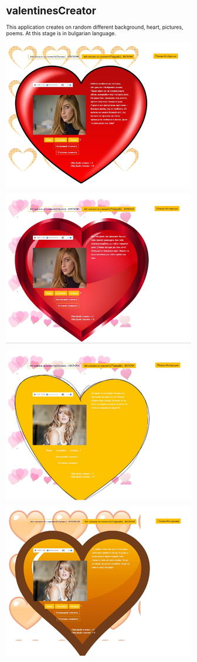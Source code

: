 # valentinesCreator
<p>This application creates on random different background, heart, pictures, poems. At this stage is in bulgarian language.</p>
<p><img src="example1.JPG" alt="first example for application" /></p>
<p><img src="example2.JPG" alt="first example for application" /></p>
<p><img src="example3.JPG" alt="first example for application" /></p>
<p><img src="example4.JPG" alt="first example for application" /></p>


